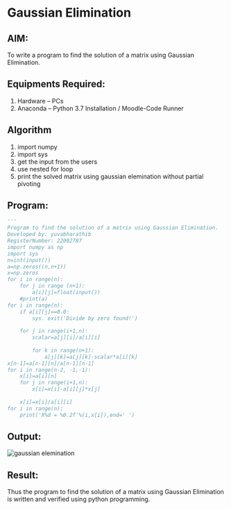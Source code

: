 # Gaussian Elimination

## AIM:
To write a program to find the solution of a matrix using Gaussian Elimination.

## Equipments Required:
1. Hardware – PCs
2. Anaconda – Python 3.7 Installation / Moodle-Code Runner

## Algorithm
1. import numpy 
2. import sys
3. get the input from the users
4. use nested for loop
5. print the solved matrix using gaussian elemination without partial pivoting

## Program:
```python
'''
Program to find the solution of a matrix using Gaussian Elimination.
Developed by: yuvabharathib
RegisterNumber: 22002787
import numpy as np
import sys
n=int(input())
a=np.zeros((n,n+1)) 
x=np.zeros
for i in range(n):
    for j in range (n+1):
        a[i][j]=float(input())
    #print(a)
for i in range(n):
    if a[i][j]==0.0:
        sys. exit('Divide by zero found!')
        
    for j in range(i+1,n):
        scalar=a[j][i]/a[i][i]
        
        for k in range(n+1):
            a[j][k]=a[j][k]-scalar*a[i][k]
x[n-1]=a[n-1][n]/a[n-1][n-1]
for i in range(n-2, -1,-1):
    x[i]=a[i][n]
    for j in range(i+1,n):
        x[i]=x[i]-a[i][j]*x[j]
        
    x[i]=x[i]/a[i][i]
for i in range(n):
    print('X%d = %0.2f'%(i,x[i]),end=' ')
```

## Output:
![gaussian elemination](https://user-images.githubusercontent.com/113497406/192081482-e6067f86-90ef-494d-a77d-6bf21c70b1cf.png)

## Result:
Thus the program to find the solution of a matrix using Gaussian Elimination is written and verified using python programming.
